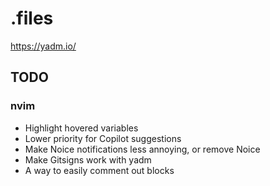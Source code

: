 # .files
https://yadm.io/
## TODO
### nvim
* Highlight hovered variables
* Lower priority for Copilot suggestions
* Make Noice notifications less annoying, or remove Noice
* Make Gitsigns work with yadm
* A way to easily comment out blocks
